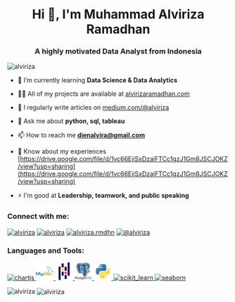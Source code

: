 <h1 align="center">Hi 👋, I'm Muhammad Alviriza Ramadhan</h1>
<h3 align="center">A highly motivated Data Analyst from Indonesia</h3>

<p align="left"> <img src="https://komarev.com/ghpvc/?username=alviriza&label=Profile%20views&color=0e75b6&style=flat" alt="alviriza" /> </p>

- 🌱 I’m currently learning **Data Science & Data Analytics**

- 👨‍💻 All of my projects are available at [alvirizaramadhan.com](alvirizaramadhan.com)

- 📝 I regularly write articles on [medium.com/@alviriza](medium.com/@alviriza)

- 💬 Ask me about **python, sql, tableau**

- 📫 How to reach me **dienalvira@gmail.com**

- 📄 Know about my experiences [https://drive.google.com/file/d/1vc66EjiSxDzaiFTCc1gzJ1Gm8JSCJOKZ/view?usp=sharing](https://drive.google.com/file/d/1vc66EjiSxDzaiFTCc1gzJ1Gm8JSCJOKZ/view?usp=sharing)

- ⚡ I'm good at **Leadership, teamwork, and public speaking**

<h3 align="left">Connect with me:</h3>
<p align="left">
<a href="https://linkedin.com/in/alviriza" target="blank"><img align="center" src="https://raw.githubusercontent.com/rahuldkjain/github-profile-readme-generator/master/src/images/icons/Social/linked-in-alt.svg" alt="alviriza" height="30" width="40" /></a>
<a href="https://fb.com/alviriza" target="blank"><img align="center" src="https://raw.githubusercontent.com/rahuldkjain/github-profile-readme-generator/master/src/images/icons/Social/facebook.svg" alt="alviriza" height="30" width="40" /></a>
<a href="https://instagram.com/alviriza.rmdhn" target="blank"><img align="center" src="https://raw.githubusercontent.com/rahuldkjain/github-profile-readme-generator/master/src/images/icons/Social/instagram.svg" alt="alviriza.rmdhn" height="30" width="40" /></a>
<a href="https://medium.com/@alviriza" target="blank"><img align="center" src="https://raw.githubusercontent.com/rahuldkjain/github-profile-readme-generator/master/src/images/icons/Social/medium.svg" alt="@alviriza" height="30" width="40" /></a>
</p>

<h3 align="left">Languages and Tools:</h3>
<p align="left"> <a href="https://www.chartjs.org" target="_blank" rel="noreferrer"> <img src="https://www.chartjs.org/media/logo-title.svg" alt="chartjs" width="40" height="40"/> </a> <a href="https://www.mysql.com/" target="_blank" rel="noreferrer"> <img src="https://raw.githubusercontent.com/devicons/devicon/master/icons/mysql/mysql-original-wordmark.svg" alt="mysql" width="40" height="40"/> </a> <a href="https://pandas.pydata.org/" target="_blank" rel="noreferrer"> <img src="https://raw.githubusercontent.com/devicons/devicon/2ae2a900d2f041da66e950e4d48052658d850630/icons/pandas/pandas-original.svg" alt="pandas" width="40" height="40"/> </a> <a href="https://www.postgresql.org" target="_blank" rel="noreferrer"> <img src="https://raw.githubusercontent.com/devicons/devicon/master/icons/postgresql/postgresql-original-wordmark.svg" alt="postgresql" width="40" height="40"/> </a> <a href="https://www.python.org" target="_blank" rel="noreferrer"> <img src="https://raw.githubusercontent.com/devicons/devicon/master/icons/python/python-original.svg" alt="python" width="40" height="40"/> </a> <a href="https://scikit-learn.org/" target="_blank" rel="noreferrer"> <img src="https://upload.wikimedia.org/wikipedia/commons/0/05/Scikit_learn_logo_small.svg" alt="scikit_learn" width="40" height="40"/> </a> <a href="https://seaborn.pydata.org/" target="_blank" rel="noreferrer"> <img src="https://seaborn.pydata.org/_images/logo-mark-lightbg.svg" alt="seaborn" width="40" height="40"/> </a> </p>

<p><img align="left" src="https://github-readme-stats.vercel.app/api/top-langs?username=alviriza&show_icons=true&locale=en&layout=compact" alt="alviriza" /></p>

<p>&nbsp;<img align="center" src="https://github-readme-stats.vercel.app/api?username=alviriza&show_icons=true&locale=en" alt="alviriza" /></p>
